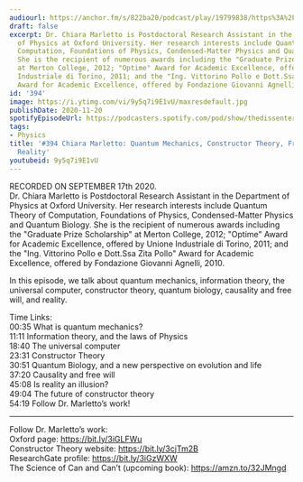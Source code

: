 ```yaml
---
audiourl: https://anchor.fm/s/822ba20/podcast/play/19799838/https%3A%2F%2Fd3ctxlq1ktw2nl.cloudfront.net%2Fstaging%2F2020-8-18%2F15100f00-6bdb-c21f-7f1e-da5bb71fa89c.m4a
draft: false
excerpt: Dr. Chiara Marletto is Postdoctoral Research Assistant in the Department
  of Physics at Oxford University. Her research interests include Quantum Theory of
  Computation, Foundations of Physics, Condensed-Matter Physics and Quantum Biology.
  She is the recipient of numerous awards including the "Graduate Prize Scholarship"
  at Merton College, 2012; "Optime" Award for Academic Excellence, offered by Unione
  Industriale di Torino, 2011; and the "Ing. Vittorino Pollo e Dott.Ssa Zita Pollo"
  Award for Academic Excellence, offered by Fondazione Giovanni Agnelli, 2010.
id: '394'
image: https://i.ytimg.com/vi/9y5q7i9E1vU/maxresdefault.jpg
publishDate: 2020-11-20
spotifyEpisodeUrl: https://podcasters.spotify.com/pod/show/thedissenter/episodes/394-Chiara-Marletto-Quantum-Mechanics--Constructor-Theory--Free-Will--and-Reality-ejqoau
tags:
- Physics
title: '#394 Chiara Marletto: Quantum Mechanics, Constructor Theory, Free Will, and
  Reality'
youtubeid: 9y5q7i9E1vU
---
```

<div class="timelinks">

RECORDED ON SEPTEMBER 17th 2020.  
Dr. Chiara Marletto is Postdoctoral Research Assistant in the Department of Physics at Oxford University. Her research interests include Quantum Theory of Computation, Foundations of Physics, Condensed-Matter Physics and Quantum Biology. She is the recipient of numerous awards including the "Graduate Prize Scholarship" at Merton College, 2012; "Optime" Award for Academic Excellence, offered by Unione Industriale di Torino, 2011; and the "Ing. Vittorino Pollo e Dott.Ssa Zita Pollo" Award for Academic Excellence, offered by Fondazione Giovanni Agnelli, 2010.

In this episode, we talk about quantum mechanics, information theory, the universal computer, constructor theory, quantum biology, causality and free will, and reality.

Time Links:  
<time>00:35</time> What is quantum mechanics?  
<time>11:11</time> Information theory, and the laws of Physics  
<time>18:40</time> The universal computer  
<time>23:31</time> Constructor Theory  
<time>30:51</time> Quantum Biology, and a new perspective on evolution and life  
<time>37:20</time> Causality and free will  
<time>45:08</time> Is reality an illusion?  
<time>49:04</time> The future of constructor theory  
<time>54:19</time> Follow Dr. Marletto’s work!

---

Follow Dr. Marletto’s work:  
Oxford page: https://bit.ly/3iGLFWu  
Constructor Theory website: https://bit.ly/3cjTm2B  
ResearchGate profile: https://bit.ly/3iGzWXW  
The Science of Can and Can’t (upcoming book): https://amzn.to/32JMngd
</div>

